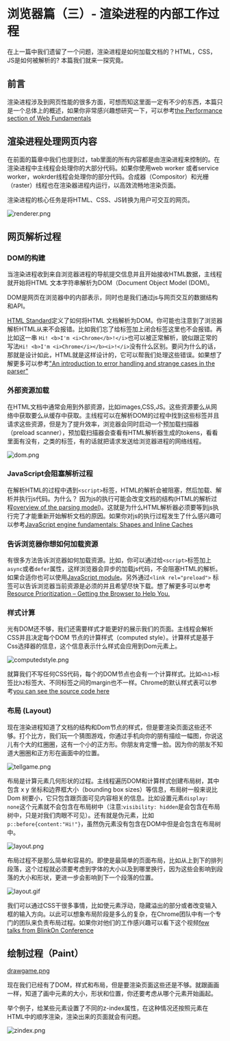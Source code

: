 # 浏览器篇（三）- 渲染进程的内部工作过程

在上一篇中我们遗留了一个问题，渲染进程是如何加载文档的？HTML，CSS，JS是如何被解析的? 本篇我们就来一探究竟。

## 前言

渲染进程涉及到网页性能的很多方面，可想而知这里面一定有不少的东西，本篇只是一个总体上的概述，如果你非常感兴趣想研究一下，可以参考[the Performance section of Web Fundamentals](https://developers.google.com/web/fundamentals/performance/why-performance-matters)

## 渲染进程处理网页内容

在前面的篇章中我们也提到过，tab里面的所有内容都是由渲染进程来控制的。在渲染进程中主线程会处理你的大部分代码。如果你使用web worker 或者service worker，wokrder线程会处理你的部分代码。合成器（Compositor）和光栅 （raster）线程也在渲染器进程内运行，以高效流畅地渲染页面。


渲染进程的核心任务是将HTML、CSS、JS转换为用户可交互的网页。

![renderer.png](./renderer.png)

<image-description text="渲染进程里面有一个主线程，多个worker线程，一个合成器（Compositor）线程和一个光栅 （raster）线程"/>


## 网页解析过程

### DOM的构建

当渲染进程收到来自浏览器进程的导航提交信息并且开始接收HTML数据，主线程就开始将HTML 文本字符串解析为DOM（Document Object Model (DOM)。

DOM是网页在浏览器中的内部表示，同时也是我们通过js与网页交互的数据结构和API。

[HTML Standard](https://html.spec.whatwg.org/)定义了如何将HTML 文档解析为DOM。你可能也注意到了浏览器解析HTML从来不会报错。比如我们忘了给<span>标签加上闭合标签</span>这里也不会报错。再比如这一串 ```Hi! <b>I'm <i>Chrome</b>!</i>```也可以被正常解析，貌似跟正常的写法```Hi! <b>I'm <i>Chrome</i></b><i>!</i>```没有什么区别。要问为什么的话，那就是设计如此，HTML就是这样设计的，它可以帮我们处理这些错误。如果想了解更多可以参考["An introduction to error handling and strange cases in the parser"](https://html.spec.whatwg.org/multipage/parsing.html#an-introduction-to-error-handling-and-strange-cases-in-the-parser)

### 外部资源加载

在HTML文档中通常会用到外部资源，比如images,CSS,JS。这些资源要么从网络中获取要么从缓存中获取。主线程可以在解析DOM的过程中找到这些标签并且请求这些资源，但是为了提升效率，浏览器会同时启动一个预加载扫描器（preload scanner），预加载扫描器会查看有HTML解析器生成的tokens，看看里面有没有<img>，<link>之类的标签，有的话就把请求发送给浏览器进程的网络线程。

![dom.png](./dom.png)

<image-description text="主线程解析HTML并构建DOM树"/>

### JavaScript会阻塞解析过程

在解析HTML的过程中遇到```<script>```标签，HTML的解析会被阻塞，然后加载、解析并执行js代码。为什么？ 因为js的执行可能会改变文档的结构(HTML的解析过程[overview of the parsing model](https://html.spec.whatwg.org/multipage/parsing.html#overview-of-the-parsing-model))。这就是为什么HTML解析器必须要等到js执行完了才能重新开始解析文档的原因。如果你对js的执行过程发生了什么感兴趣可以参考[JavaScript engine fundamentals: Shapes and Inline Caches](https://mathiasbynens.be/notes/shapes-ics)


### 告诉浏览器你想如何加载资源

有很多方法告诉浏览器如何加载资源。比如，你可以通过给```<script>```标签加上```async```或者```defer```属性，这样浏览器会异步的加载js代码，不会阻塞HTML的解析。如果合适你也可以使用[JavaScript module](https://developers.google.com/web/fundamentals/primers/modules)。另外通过```<link rel="preload">``` 标签可以告诉浏览器当前资源是必须的并且希望尽快下载。想了解更多可以参考[ Resource Prioritization – Getting the Browser to Help You.](https://developers.google.com/web/fundamentals/performance/resource-prioritization)


### 样式计算
光有DOM还不够，我们还需要样式才能更好的展示我们的页面。主线程会解析CSS并且决定每个DOM 节点的计算样式（computed style）。计算样式是基于Css选择器的信息，这个信息表示什么样式会应用到Dom元素上。

![computedstyle.png](./computedstyle.png)

<image-description text="主线程解析Css，并给Dom节点加上计算样式"/>

就算我们不写任何CSS代码，每个的DOM节点也会有一个计算样式。比如```<h1>```标签比```h2```标签大、不同标签之间的margin也不一样。Chrome的默认样式表可以参考[you can see the source code here](https://cs.chromium.org/chromium/src/third_party/blink/renderer/core/html/resources/html.css)


### 布局 (Layout)

现在渲染进程知道了文档的结构和Dom节点的样式，但是要渲染页面这些还不够。打个比方，我们玩一个猜图游戏，你通过手机向你的朋有描绘一幅图，你说这儿有个大的红圈圈，这有一个小的正方形。你朋友肯定懵一脸。因为你的朋友不知道大圈圈和正方形在画面中的位置。

![tellgame.png](./tellgame.png)
<image-description text="向你的朋友描绘一副画面"/>


布局是计算元素几何形状的过程。主线程遍历DOM和计算样式创建布局树，其中包含 x y 坐标和边界框大小（bounding box sizes）等信息，布局树一般来说比Dom 树要小，它只包含跟页面可见内容相关的信息。比如设置元素```display: none```这个元素就不会包含在布局树中（注意:```visibility: hidden```是会包含在布局树中，只是对我们肉眼不可见）。还有就是伪元素，比如```p::before{content:"Hi!"}```，虽然伪元素没有包含在DOM中但是会包含在布局树中。

![layout.png](./layout.png)
<image-description text="主线程遍历带有计算样式的DOM树然后产出布局树"/>

布局过程不是那么简单和容易的。即使是最简单的页面布局，比如从上到下的排列段落，这个过程就必须要考虑到字体的大小以及到哪里换行，因为这些会影响到段落的大小和形状，更进一步会影响到下一个段落的位置。

![layout.gif](./layout.gif)

我们可以通过CSS干很多事情，比如使元素浮动，隐藏溢出的部分或者改变输入框的输入方向。以此可以想象布局阶段是多么的复杂，在Chrome团队中有一个专门的团队来负责布局过程。如果你对他们的工作感兴趣可以看下这个视频[few talks from BlinkOn Conference](https://www.youtube.com/watch?v=Y5Xa4H2wtVA)


## 绘制过程（Paint）

[drawgame.png](./drawgame.png)
<image-description text="一个人站在画布面前思考是应该先画圆还是应该画正方形"/>


现在我们已经有了DOM，样式和布局，但是要渲染页面这些还是不够。就跟画画一样，知道了画中元素的大小，形状和位置，你还要考虑从哪个元素开始画起。

举个例子，给某些元素设置了不同的z-index属性，在这种情况还按照元素在HTML中的顺序渲染，渲染出来的页面就会有问题。

![zindex.png](./zindex.png)

<!-- <image-description text="一个人站在画布面前思考是应该先画圆还是应该画正方形"/> -->